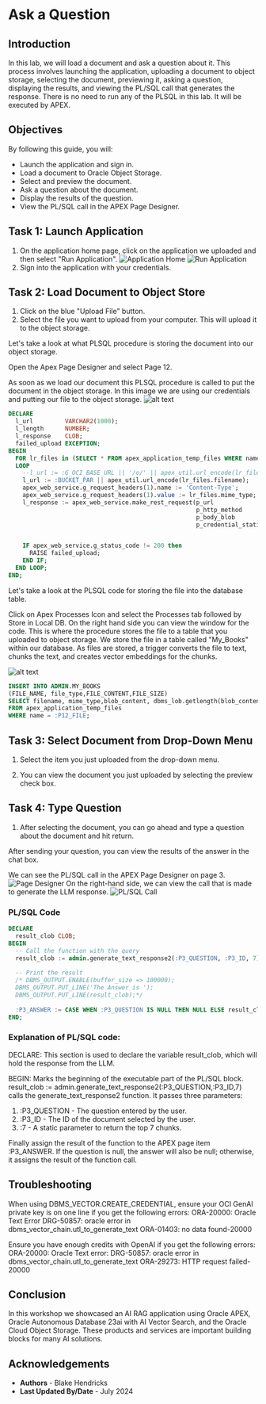 # Ask a Question

## Introduction

In this lab, we will load a document and ask a question about it. This process involves launching the application, uploading a document to object storage, selecting the document, previewing it, asking a question, displaying the results, and viewing the PL/SQL call that generates the response. There is no need to run any of the PLSQL in this lab.  It will be executed by APEX.

## Objectives

By following this guide, you will:

- Launch the application and sign in.
- Load a document to Oracle Object Storage.
- Select and preview the document.
- Ask a question about the document.
- Display the results of the question.
- View the PL/SQL call in the APEX Page Designer.


## Task 1: Launch Application

1. On the application home page, click on the application we uploaded and then select "Run Application".
   ![Application Home](images/vector.png)
   ![Run Application](images/run.png)
2. Sign into the application with your credentials.


## Task 2: Load Document to Object Store

1. Click on the blue "Upload File" button.
2. Select the file you want to upload from your computer.
   This will upload it to the object storage.

Let's take a look at what PLSQL procedure is storing the document into our object storage.

Open the Apex Page Designer and select Page 12. 

As soon as we load our document this PLSQL procedure is called to put the document in the object storage. In this image we are using our credentials and putting our file to the object storage. 
![alt text](images/object.png)

``` sql
DECLARE
  l_url         VARCHAR2(1000);
  l_length      NUMBER;
  l_response    CLOB;    
  failed_upload EXCEPTION;
BEGIN
  FOR lr_files in (SELECT * FROM apex_application_temp_files WHERE name = :P12_FILE) 
  LOOP
    --l_url := :G_OCI_BASE_URL || '/o/' || apex_util.url_encode(lr_files.filename);
    l_url := :BUCKET_PAR || apex_util.url_encode(lr_files.filename);
    apex_web_service.g_request_headers(1).name := 'Content-Type';
    apex_web_service.g_request_headers(1).value := lr_files.mime_type;
    l_response := apex_web_service.make_rest_request(p_url                  => l_url,
                                                     p_http_method          => 'PUT',
                                                     p_body_blob            => lr_files.blob_content,
                                                     p_credential_static_id => :G_OCI_CREDENTIALS);


    IF apex_web_service.g_status_code != 200 then
      RAISE failed_upload;
    END IF;
  END LOOP;
END;
```

Let's take a look at the PLSQL code for storing the file into the database table.  

Click on Apex Processes Icon and select the Processes tab followed by Store in Local DB. On the right hand side you can view the window for the code. This is where the procedure stores the file to a table that you uploaded to object storage. 
We store the file in a table called "My_Books" within our database. As files are stored, a trigger converts the file to text, chunks the text, and creates vector embeddings for the chunks.

![alt text](images/admin.png)
```sql
INSERT INTO ADMIN.MY_BOOKS
(FILE_NAME, file_type,FILE_CONTENT,FILE_SIZE)
SELECT filename, mime_type,blob_content, dbms_lob.getlength(blob_content)
FROM apex_application_temp_files
WHERE name = :P12_FILE;
```

## Task 3: Select Document from Drop-Down Menu

1. Select the item you just uploaded from the drop-down menu.

2. You can view the document you just uploaded by selecting the preview check box.

## Task 4: Type Question

1. After selecting the document, you can go ahead and type a question about the document and hit return.

After sending your question, you can view the results of the answer in the chat box.

We can see the PL/SQL call in the APEX Page Designer on page 3.
   ![Page Designer](images/pagedesign.png)
On the right-hand side, we can view the call that is made to generate the LLM response.
   ![PL/SQL Call](images/plsql.png)

### PL/SQL Code

```sql
DECLARE
  result_clob CLOB;
BEGIN
  -- Call the function with the query
  result_clob := admin.generate_text_response2(:P3_QUESTION, :P3_ID, 7);
  
  -- Print the result
  /* DBMS_OUTPUT.ENABLE(buffer_size => 100000);
  DBMS_OUTPUT.PUT_LINE('The Answer is ');
  DBMS_OUTPUT.PUT_LINE(result_clob);*/
  
  :P3_ANSWER := CASE WHEN :P3_QUESTION IS NULL THEN NULL ELSE result_clob END;
END;
```

### Explanation of PL/SQL code:

DECLARE: This section is used to declare the variable result_clob, which will hold the response from the LLM.

BEGIN: Marks the beginning of the executable part of the PL/SQL block.
result\_clob := admin.generate\_text_response2(:P3\_QUESTION,:P3\_ID,7) calls the generate\_text\_response2 function. It passes three parameters:
1. :P3_QUESTION - The question entered by the user. 
2. :P3_ID - The ID of the document selected by the user.
3. :7 - A static parameter to return the top 7 chunks.

Finally assign the result of the function to the APEX page item :P3_ANSWER. If the question is null, the answer will also be null; otherwise, it assigns the result of the function call.

## Troubleshooting
When using DBMS_VECTOR.CREATE_CREDENTIAL, ensure your OCI GenAI private key is on one line if you get the following errors:
ORA-20000: Oracle Text Error
DRG-50857: oracle error in dbms_vector_chain.utl_to_generate_text
ORA-01403: no data found-20000

Ensure you have enough credits with OpenAI if you get the following errors:
ORA-20000: Oracle Text error: 
DRG-50857: oracle error in dbms_vector_chain.utl_to_generate_text 
ORA-29273: HTTP request failed-20000


## Conclusion
In this workshop we showcased an AI RAG application using Oracle APEX, Oracle Autonomous Database 23ai with AI Vector Search, and the Oracle Cloud Object Storage.  These products and services are important building blocks for many AI solutions.

## Acknowledgements
* **Authors** - Blake Hendricks
* **Last Updated By/Date** -  July 2024
